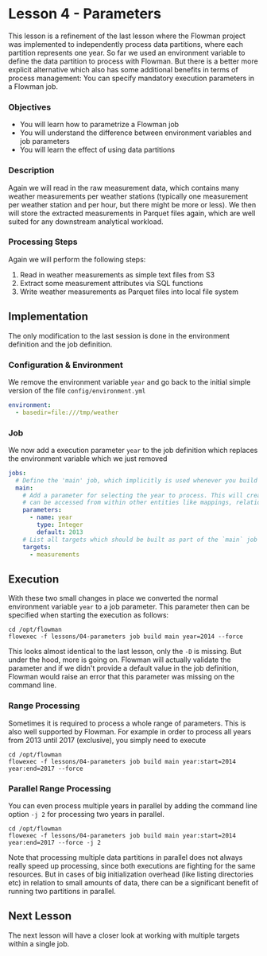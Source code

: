 # Lesson 4 - Parameters

This lesson is a refinement of the last lesson where the Flowman project was implemented to independently process
data partitions, where each partition represents one year. So far we used an environment variable to define the
data partition to process with Flowman. But there is a better more explicit alternative which also has some additional
benefits in terms of process management: You can specify mandatory execution parameters in a Flowman job.


### Objectives

* You will learn how to parametrize a Flowman job
* You will understand the difference between environment variables and job parameters
* You will learn the effect of using data partitions

### Description
Again we will read in the raw measurement data, which contains many weather measurements per weather stations
(typically one measurement per weather station and per hour, but there might be more or less). We then will store
the extracted measurements in Parquet files again, which are well suited for any downstream analytical workload.

### Processing Steps
Again we will perform the following steps:
1. Read in weather measurements as simple text files from S3
2. Extract some measurement attributes via SQL functions
3. Write weather measurements as Parquet files into local file system


## Implementation
The only modification to the last session is done in the environment definition and the job definition.

### Configuration & Environment
We remove the environment variable `year` and go back to the initial simple version of the file `config/environment.yml`

```yaml
environment:
  - basedir=file:///tmp/weather
```

### Job
We now add a execution parameter `year` to the job definition which replaces the environment variable which we just 
removed

```yaml
jobs:
  # Define the 'main' job, which implicitly is used whenever you build the whole project
  main:
    # Add a parameter for selecting the year to process. This will create an environment variable `$year` which
    # can be accessed from within other entities like mappings, relations, etc
    parameters:
      - name: year
        type: Integer
        default: 2013
    # List all targets which should be built as part of the `main` job
    targets:
      - measurements
```


## Execution

With these two small changes in place we converted the normal environment variable `year` to a job parameter. This
parameter then can be specified when starting the execution as follows:

```shell
cd /opt/flowman
flowexec -f lessons/04-parameters job build main year=2014 --force
```

This looks almost identical to the last lesson, only the `-D` is missing. But under the hood, more is going on. Flowman
will actually validate the parameter and if we didn't provide a default value in the job definition, Flowman would 
raise an error that this parameter was missing on the command line.

### Range Processing
Sometimes it is required to process a whole range of parameters. This is also well supported by Flowman. For example
in order to process all years from 2013 until 2017 (exclusive), you simply need to execute

```shell
cd /opt/flowman
flowexec -f lessons/04-parameters job build main year:start=2014 year:end=2017 --force
```

### Parallel Range Processing
You can even process multiple years in parallel by adding the command line option `-j 2` for processing two years
in parallel.

```shell
cd /opt/flowman
flowexec -f lessons/04-parameters job build main year:start=2014 year:end=2017 --force -j 2
```

Note that processing multiple data partitions in parallel does not always really speed up processing, since both 
executions are fighting for the same resources. But in cases of big initialization overhead (like listing directories
etc) in relation to small amounts of data, there can be a significant benefit of running two partitions in parallel.


## Next Lesson

The next lesson will have a closer look at working with multiple targets within a single job.

